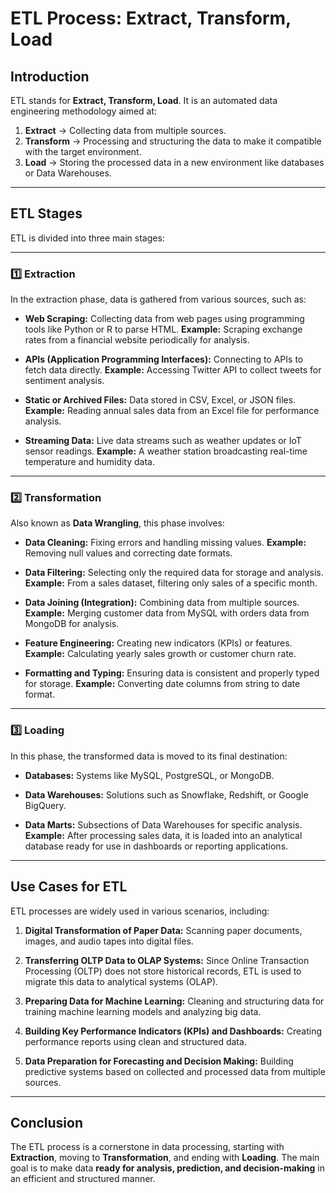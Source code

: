 # ETL Process: Extract, Transform, Load

##  **Introduction**

ETL stands for **Extract, Transform, Load**. It is an automated data engineering methodology aimed at:

1. **Extract** → Collecting data from multiple sources.
2. **Transform** → Processing and structuring the data to make it compatible with the target environment.
3. **Load** → Storing the processed data in a new environment like databases or Data Warehouses.

---

##  **ETL Stages**

ETL is divided into three main stages:

---

### 1️⃣ **Extraction**

In the extraction phase, data is gathered from various sources, such as:

* **Web Scraping:**
  Collecting data from web pages using programming tools like Python or R to parse HTML.
  **Example:** Scraping exchange rates from a financial website periodically for analysis.

* **APIs (Application Programming Interfaces):**
  Connecting to APIs to fetch data directly.
  **Example:** Accessing Twitter API to collect tweets for sentiment analysis.

* **Static or Archived Files:**
  Data stored in CSV, Excel, or JSON files.
  **Example:** Reading annual sales data from an Excel file for performance analysis.

* **Streaming Data:**
  Live data streams such as weather updates or IoT sensor readings.
  **Example:** A weather station broadcasting real-time temperature and humidity data.

---

### 2️⃣ **Transformation**

Also known as **Data Wrangling**, this phase involves:

* **Data Cleaning:**
  Fixing errors and handling missing values.
  **Example:** Removing null values and correcting date formats.

* **Data Filtering:**
  Selecting only the required data for storage and analysis.
  **Example:** From a sales dataset, filtering only sales of a specific month.

* **Data Joining (Integration):**
  Combining data from multiple sources.
  **Example:** Merging customer data from MySQL with orders data from MongoDB for analysis.

* **Feature Engineering:**
  Creating new indicators (KPIs) or features.
  **Example:** Calculating yearly sales growth or customer churn rate.

* **Formatting and Typing:**
  Ensuring data is consistent and properly typed for storage.
  **Example:** Converting date columns from string to date format.

---

### 3️⃣ **Loading**

In this phase, the transformed data is moved to its final destination:

* **Databases:**
  Systems like MySQL, PostgreSQL, or MongoDB.

* **Data Warehouses:**
  Solutions such as Snowflake, Redshift, or Google BigQuery.

* **Data Marts:**
  Subsections of Data Warehouses for specific analysis.
  **Example:** After processing sales data, it is loaded into an analytical database ready for use in dashboards or reporting applications.

---

##  **Use Cases for ETL**

ETL processes are widely used in various scenarios, including:

1. **Digital Transformation of Paper Data:**
   Scanning paper documents, images, and audio tapes into digital files.

2. **Transferring OLTP Data to OLAP Systems:**
   Since Online Transaction Processing (OLTP) does not store historical records, ETL is used to migrate this data to analytical systems (OLAP).

3. **Preparing Data for Machine Learning:**
   Cleaning and structuring data for training machine learning models and analyzing big data.

4. **Building Key Performance Indicators (KPIs) and Dashboards:**
   Creating performance reports using clean and structured data.

5. **Data Preparation for Forecasting and Decision Making:**
   Building predictive systems based on collected and processed data from multiple sources.

---

## **Conclusion**

The ETL process is a cornerstone in data processing, starting with **Extraction**, moving to **Transformation**, and ending with **Loading**.
The main goal is to make data **ready for analysis, prediction, and decision-making** in an efficient and structured manner.

